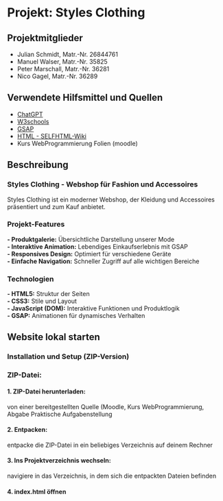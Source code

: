 # Projekt: Styles Clothing

## Projektmitglieder
- Julian Schmidt,     Matr.-Nr. 26844761 
- Manuel Walser,      Matr.-Nr. 35825
- Peter Marschall,    Matr.-Nr. 36281
- Nico Gagel,         Matr.-Nr. 36289

## Verwendete Hilfsmittel und Quellen
- [ChatGPT](https://chatgpt.com/)
- [W3schools](https://www.w3schools.com/)
- [GSAP](https://gsap.com/docs/v3/)
- [HTML - SELFHTML-Wiki](https://wiki.selfhtml.org/wiki/HTML)
- Kurs WebProgrammierung Folien (moodle)


## Beschreibung
### Styles Clothing - Webshop für Fashion und Accessoires
Styles Clothing ist ein moderner Webshop, der Kleidung und Accessoires präsentiert und zum Kauf anbietet.

### Projekt-Features
**- Produktgalerie:**           Übersichtliche Darstellung unserer Mode  
**- Interaktive Animation:**    Lebendiges Einkaufserlebnis mit GSAP  
**- Responsives Design:**       Optimiert für verschiedene Geräte  
**- Einfache Navigation:**      Schneller Zugriff auf alle wichtigen Bereiche  

### Technologien
**- HTML5:**                   Struktur der Seiten  
**- CSS3:**                    Stile und Layout  
**- JavaScript (DOM):**        Interaktive Funktionen und Produktlogik  
**- GSAP:**                    Animationen für dynamisches Verhalten  


## Website lokal starten
### Installation und Setup (ZIP-Version)

### ZIP-Datei:
#### 1. ZIP-Datei herunterladen:
  von einer bereitgestellten Quelle (Moodle, Kurs WebProgrammierung, Abgabe Praktische Aufgabenstellung
#### 2. Entpacken:
  entpacke die ZIP-Datei in ein beliebiges Verzeichnis auf deinem Rechner
#### 3. Ins Projektverzeichnis wechseln:
  navigiere in das Verzeichnis, in dem sich die entpackten Dateien befinden
#### 4. index.html öffnen
